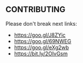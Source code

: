 CONTRIBUTING
-

Please don't break next links:

* https://goo.gl/J8ZYic
* https://goo.gl/69NWEG
* https://goo.gl/eXg2wb
* https://bit.ly/2OIvGsm
